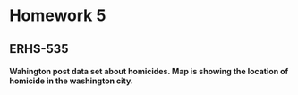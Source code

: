 # Homework 5
## ERHS-535
#### Wahington post data set about homicides. Map is showing the location of homicide in the washington city.
